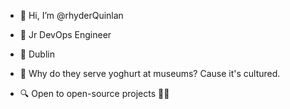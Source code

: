 - 👋 Hi, I’m @rhyderQuinlan
- 💼 Jr DevOps Engineer 
- 📌 Dublin
- 🤡 Why do they serve yoghurt at museums? Cause it's cultured.

- 🔍 Open to open-source projects 🤷‍♂️

<!---
rhyderQuinlan/rhyderQuinlan is a ✨ special ✨ repository because its `README.md` (this file) appears on your GitHub profile.
You can click the Preview link to take a look at your changes.
--->
